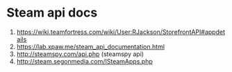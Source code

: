 # Steam api docs

1. https://wiki.teamfortress.com/wiki/User:RJackson/StorefrontAPI#appdetails
1. https://lab.xpaw.me/steam_api_documentation.html
1. http://steamspy.com/api.php (steamspy api)
1. http://steam.segonmedia.com/ISteamApps.php
